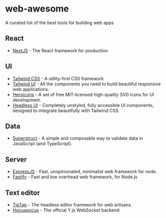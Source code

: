 # web-awesome

A curated list of the best tools for building web apps

## React

- [NextJS](https://github.com/vercel/next.js) - The React framework for production

## UI

- [Tailwind CSS](https://github.com/tailwindlabs/tailwindcss) - A utility-first CSS framework
- [Tailwind UI](https://tailwindui.com/) - All the components you need to build beautiful responsive web applications.
- [Heroicons](https://heroicons.dev/) - A set of free MIT-licensed high-quality SVG icons for UI development.
- [Headless UI](https://headlessui.dev/) - Completely unstyled, fully accessible UI components, designed to integrate beautifully with Tailwind CSS.

## Data

- [Superstruct](https://github.com/ianstormtaylor/superstruct) - A simple and composable way to validate data in JavaScript (and TypeScript).

## Server

- [ExpressJS](https://github.com/expressjs/express) - Fast, unopinionated, minimalist web framework for node.
- [Fastify](https://github.com/fastify/fastify) - Fast and low overhead web framework, for Node.js

## Text editor

- [TipTap](https://github.com/ueberdosis/tiptap) - The headless editor framework for web artisans.
- [Hocuspocus](https://github.com/ueberdosis/hocuspocus) - The official Y.js WebSocket backend
